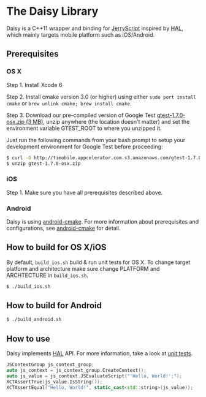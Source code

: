# The Daisy Library

Daisy is a C++11 wrapper and binding for [JerryScript](https://github.com/Samsung/jerryscript) inspired by [HAL](https://github.com/appcelerator/HAL), which mainly targets mobile platform such as iOS/Android.

## Prerequisites

### OS X

Step 1. Install Xcode 6

Step 2. Install cmake version 3.0 (or higher) using either `sudo port install cmake` or `brew unlink cmake; brew install cmake`.

Step 3. Download our pre-compiled version of Google Test [gtest-1.7.0-osx.zip (3 MB)](http://timobile.appcelerator.com.s3.amazonaws.com/gtest-1.7.0-osx.zip), unzip anywhere (the location doesn't matter) and set the environment variable GTEST_ROOT to where you unzipped it.

Just run the following commands from your bash prompt to setup your development environment for Google Test before proceeding:

```bash
$ curl -O http://timobile.appcelerator.com.s3.amazonaws.com/gtest-1.7.0-osx.zip
$ unzip gtest-1.7.0-osx.zip
```

### iOS

Step 1. Make sure you have all prerequisites described above.

### Android

Daisy is using [android-cmake](https://github.com/taka-no-me/android-cmake). For more information about prerequisites and configurations, see [android-cmake](https://github.com/taka-no-me/android-cmake) for detail.

## How to build for OS X/iOS

By default, `build_ios.sh` build & run unit tests for OS X. To change target platform and architecture make sure change PLATFORM and ARCHTECTURE in `build_ios.sh`.

```bash
$ ./build_ios.sh
```

## How to build for Android

```bash
$ ./build_android.sh
```

## How to use

Daisy implements [HAL](https://github.com/appcelerator/HAL) API. For more information, take a look at [unit tests](tests/).

```c++
JSContextGroup js_context_group;
auto js_context = js_context_group.CreateContext();
auto js_value = js_context.JSEvaluateScript("'Hello, World!';");
XCTAssertTrue(js_value.IsString());
XCTAssertEqual("Hello, World!", static_cast<std::string>(js_value));
```
